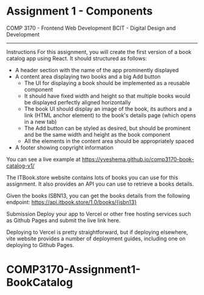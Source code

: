# Assignment 1 - Components

COMP 3170 - Frontend Web Development
BCIT - Digital Design and Development

---

Instructions
For this assignment, you will create the first version of a book catalog app using React. It should structured as follows:

-   A header section with the name of the app prominently displayed
-   A content area displaying two books and a big Add button
    -   The UI for displaying a book should be implemented as a reusable component
    -   It should have fixed width and height so that multiple books would be displayed perfectly aligned horizontally
    -   The book UI should display an image of the book, its authors and a link (HTML anchor element) to the book's details page (which opens in a new tab)
    -   The Add button can be styled as desired, but should be prominent and be the same width and height as the book component
    -   All the elements in the content area should be appropriately spaced
-   A footer showing copyright information

You can see a live example at https://yveshema.github.io/comp3170-book-catalog-v1/

The ITBook.store website contains lots of books you can use for this assignment. It also provides an API you can use to retrieve a books details.

Given the books ISBN13, you can get the books details from the following endpoint:
https://api.itbook.store/1.0/books/{isbn13}

Submission
Deploy your app to Vercel or other free hosting services such as Github Pages and submit the live link here.

Deploying to Vercel is pretty straightforward, but if deploying elsewhere, vite website provides a number of deployment guides, including one on deploying to Github Pages.
# COMP3170-Assignment1-BookCatalog
